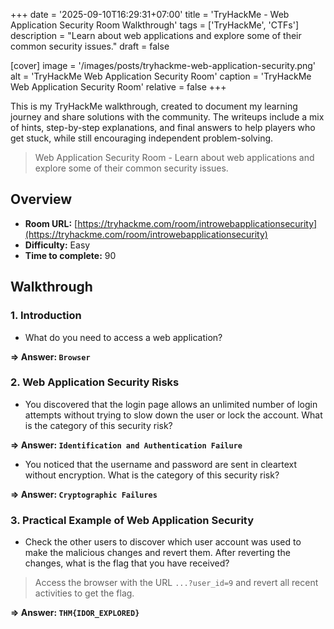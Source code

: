 +++
date = '2025-09-10T16:29:31+07:00'
title = 'TryHackMe - Web Application Security Room Walkthrough'
tags = ['TryHackMe', 'CTFs']
description = "Learn about web applications and explore some of their common security issues."
draft = false

[cover]
  image = '/images/posts/tryhackme-web-application-security.png'
  alt = 'TryHackMe Web Application Security Room'
  caption = 'TryHackMe Web Application Security Room'
  relative = false
+++

This is my TryHackMe walkthrough, created to document my learning journey and share solutions with the community. The writeups include a mix of hints, step-by-step explanations, and final answers to help players who get stuck, while still encouraging independent problem-solving.

> Web Application Security Room - Learn about web applications and explore some of their common security issues.

## Overview
- **Room URL:** [https://tryhackme.com/room/introwebapplicationsecurity](https://tryhackme.com/room/introwebapplicationsecurity)
- **Difficulty:** Easy
- **Time to complete:** 90

## Walkthrough
### 1. Introduction
- What do you need to access a web application?

**=> Answer: `Browser`**

### 2. Web Application Security Risks
- <div>You discovered that the login page allows an unlimited number of login attempts without trying to slow down the user or lock the account. What is the category of this security risk?</div>

**=> Answer: `Identification and Authentication Failure`**

- <p>You noticed that the username and password are sent in cleartext without encryption. What is the category of this security risk?<br /></p>

**=> Answer: `Cryptographic Failures`**

### 3. Practical Example of Web Application Security
- <div>Check the other users to discover which user account was used to make the malicious changes and revert them. After reverting the changes, what is the flag that you have received?</div>

> Access the browser with the URL `...?user_id=9` and revert all recent activities to get the flag.

**=> Answer: `THM{IDOR_EXPLORED}`**

